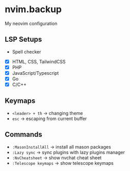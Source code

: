 # nvim.backup

My neovim configuration

## LSP Setups 

-  Spell checker
-  [x] HTML, CSS, TailwindCSS
-  [x] PHP
-  [x] JavaScript/Typescript
-  [x] Go
-  [x] C/C++

## Keymaps 

- `<leader> + th` -> changing theme
- `esc` -> escaping from current buffer

## Commands

- `:MasonInstallAll` -> install all mason packages
- `:Lazy sync` -> sync plugins with lazy plugins manager
- `:NvCheatsheet` -> show nvchat cheat sheet
- `:Telescope keymaps` -> show telescope keymaps 

